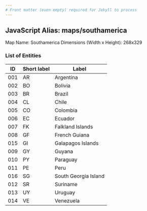 ```yaml
---
# Front matter (even empty) required for Jekyll to process
---
```


## JavaScript Alias: maps/southamerica

Map Name: Southamerica
Dimensions (Width x Height): 268x329





### List of Entities

ID | Short label | Label
---|---|---|
001|AR|Argentina
002|BO|Bolivia
003|BR|Brazil
004|CL|Chile
005|CO|Colombia
006|EC|Ecuador
007|FK|Falkland Islands
008|GF|French Guiana
015|GI|Galapagos Islands
009|GY|Guyana
010|PY|Paraguay
011|PE|Peru
016|SG|South Georgia Island
012|SR|Suriname
013|UY|Uruguay
014|VE|Venezuela

